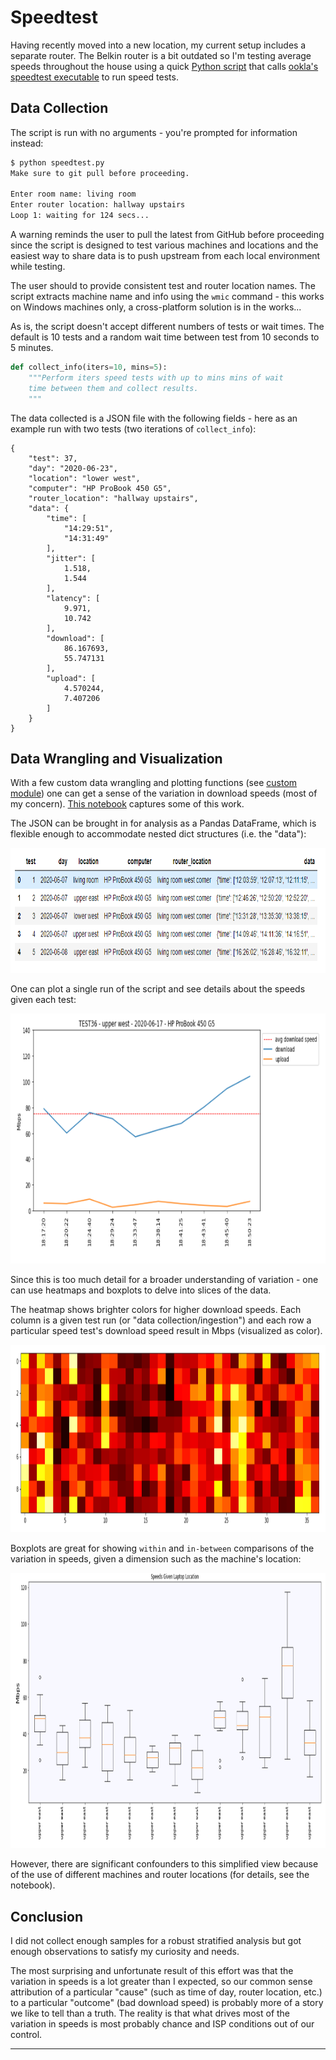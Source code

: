 # Speedtest

Having recently moved into a new location, my current setup includes a separate router. 
The Belkin router is a bit outdated so I'm testing average speeds throughout the house using a quick [Python script](speedtest.py) that calls [ookla's speedtest executable](https://www.speedtest.net/apps/desktop) to run speed tests. 

## Data Collection

The script is run with no arguments - you're prompted for information instead:

```bash
$ python speedtest.py
Make sure to git pull before proceeding.

Enter room name: living room
Enter router location: hallway upstairs
Loop 1: waiting for 124 secs...
```

A warning reminds the user to pull the latest from GitHub before proceeding since the script is designed to test various machines and locations and the easiest way to share data is to push upstream from each local environment while testing.

The user should to provide consistent test and router location names. The script extracts machine name and info using the `wmic` command - this works on Windows machines only, a cross-platform solution is in the works...

As is, the script doesn't accept different numbers of tests or wait times. The default is 10 tests and a random wait time between test from 10 seconds to 5 minutes. 

```python
def collect_info(iters=10, mins=5):
    """Perform iters speed tests with up to mins mins of wait 
    time between them and collect results.
    """
```

The data collected is a JSON file with the following fields - here as an example run with two tests (two iterations of `collect_info`):

```
{
    "test": 37,
    "day": "2020-06-23",
    "location": "lower west",
    "computer": "HP ProBook 450 G5",
    "router_location": "hallway upstairs",
    "data": {
        "time": [
            "14:29:51",
            "14:31:49"
        ],
        "jitter": [
            1.518,
            1.544
        ],
        "latency": [
            9.971,
            10.742
        ],
        "download": [
            86.167693,
            55.747131
        ],
        "upload": [
            4.570244,
            7.407206
        ]
    }
}
```

## Data Wrangling and Visualization


With a few custom data wrangling and plotting functions (see [custom module](custom_module.py)) one can get a sense of the variation in download speeds (most of my concern). [This notebook](plot_speedtest.ipynb) captures some of this work.

The JSON can be brought in for analysis as a Pandas DataFrame, which is flexible enough to accommodate nested dict structures (i.e. the "data"):

<img src="img/dataframe_sample.PNG" width="700" height="200"/>

One can plot a single run of the script and see details about the speeds given each test:

<img src="img/plot_single.PNG" width="800" height="400"/>

Since this is too much detail for a broader understanding of variation - one can use heatmaps and boxplots to delve into slices of the data.

The heatmap shows brighter colors for higher download speeds. Each column is a given test run (or "data collection/ingestion") and each row a particular speed test's download speed result in Mbps (visualized as color).

<img src="img/heatmap.PNG" width="800" height="300"/>

Boxplots are great for showing `within` and `in-between` comparisons of the variation in speeds, given a dimension such as the machine's location:

<img src="img/speeds_given_laptop_location.PNG" width="800" height="440"/>

However, there are significant confounders to this simplified view because of the use of different machines and router locations (for details, see the notebook).

## Conclusion

I did not collect enough samples for a robust stratified analysis but got enough observations to satisfy my curiosity and needs.

The most surprising and unfortunate result of this effort was that the variation in speeds is a lot greater than I expected, so our common sense attribution of a particular "cause" (such as time of day, router location, etc.) to a particular "outcome" (bad download speed) is probably more of a story we like to tell than a truth. The reality is that what drives most of the variation in speeds is most probably chance and ISP conditions out of our control.

---













